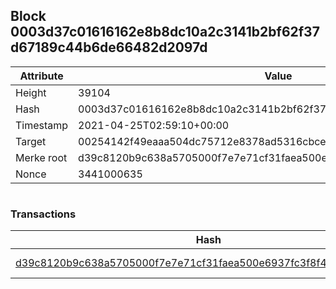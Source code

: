 ## Block 0003d37c01616162e8b8dc10a2c3141b2bf62f37d67189c44b6de66482d2097d

Attribute | Value
--- | ---
Height | 39104
Hash | 0003d37c01616162e8b8dc10a2c3141b2bf62f37d67189c44b6de66482d2097d
Timestamp | 2021-04-25T02:59:10+00:00
Target | 00254142f49eaaa504dc75712e8378ad5316cbcead634704b3734b6271167cc4
Merke root | d39c8120b9c638a5705000f7e7e71cf31faea500e6937fc3f8f40dc6e1b6985e
Nonce | 3441000635

```

```

### Transactions

Hash | Amount
--- | ---
[d39c8120b9c638a5705000f7e7e71cf31faea500e6937fc3f8f40dc6e1b6985e](d39c8120b9c638a5705000f7e7e71cf31faea500e6937fc3f8f40dc6e1b6985e.md) | 10.00000000 SKEPTI 
